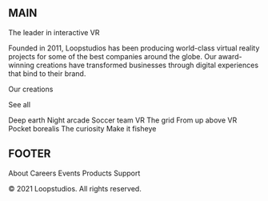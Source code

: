 ## MAIN

The leader in interactive VR

Founded in 2011, Loopstudios has been producing world-class virtual reality
projects for some of the best companies around the globe. Our award-winning
creations have transformed businesses through digital experiences that bind
to their brand.

Our creations

See all

Deep earth
Night arcade
Soccer team VR
The grid
From up above VR
Pocket borealis
The curiosity
Make it fisheye

## FOOTER

About
Careers
Events
Products
Support

© 2021 Loopstudios. All rights reserved.
